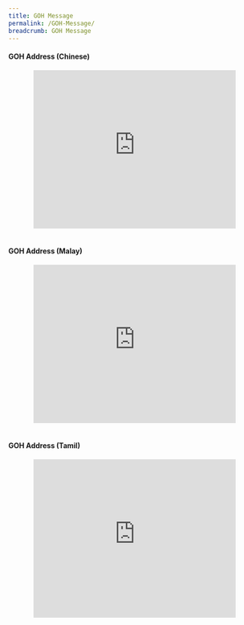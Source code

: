 ```yaml
---
title: GOH Message
permalink: /GOH-Message/
breadcrumb: GOH Message
--- 
```

<html>
<body>
<style>
   iframe{
border : 0;
width:80% ;
}
  </style>
  <h4><strong> GOH Address (Chinese) </strong></h4>
<center>
<iframe width="560" height="315" src="https://www.youtube.com/embed/d6fmLlW8eoE" frameborder="0" allow="accelerometer; autoplay; encrypted-media; gyroscope; picture-in-picture" allowfullscreen></iframe> </center>
    <br/>
   <h4><strong> GOH Address (Malay) </strong></h4>
<center>
<iframe width="560" height="315" src="https://www.youtube.com/embed/d6fmLlW8eoE" frameborder="0" allow="accelerometer; autoplay; encrypted-media; gyroscope; picture-in-picture" allowfullscreen></iframe> </center>
    <br/>
   <h4><strong> GOH Address (Tamil) </strong></h4>
<center>
<iframe width="560" height="315" src="https://www.youtube.com/embed/d6fmLlW8eoE" frameborder="0" allow="accelerometer; autoplay; encrypted-media; gyroscope; picture-in-picture" allowfullscreen></iframe> </center>
    <br/>
  
